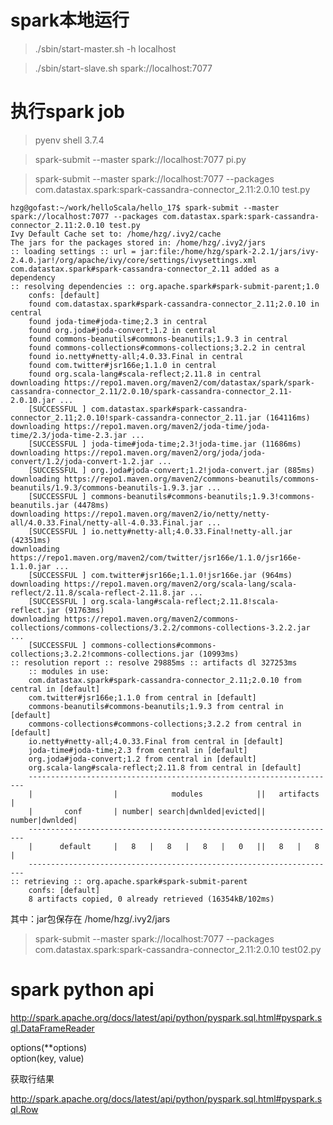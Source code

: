 spark本地运行
============

> ./sbin/start-master.sh -h localhost

> ./sbin/start-slave.sh spark://localhost:7077

执行spark job
============

> pyenv shell 3.7.4

> spark-submit --master spark://localhost:7077 pi.py

> spark-submit --master spark://localhost:7077 --packages com.datastax.spark:spark-cassandra-connector_2.11:2.0.10 test.py

```
hzg@gofast:~/work/helloScala/hello_17$ spark-submit --master spark://localhost:7077 --packages com.datastax.spark:spark-cassandra-connector_2.11:2.0.10 test.py
Ivy Default Cache set to: /home/hzg/.ivy2/cache
The jars for the packages stored in: /home/hzg/.ivy2/jars
:: loading settings :: url = jar:file:/home/hzg/spark-2.2.1/jars/ivy-2.4.0.jar!/org/apache/ivy/core/settings/ivysettings.xml
com.datastax.spark#spark-cassandra-connector_2.11 added as a dependency
:: resolving dependencies :: org.apache.spark#spark-submit-parent;1.0
	confs: [default]
	found com.datastax.spark#spark-cassandra-connector_2.11;2.0.10 in central
	found joda-time#joda-time;2.3 in central
	found org.joda#joda-convert;1.2 in central
	found commons-beanutils#commons-beanutils;1.9.3 in central
	found commons-collections#commons-collections;3.2.2 in central
	found io.netty#netty-all;4.0.33.Final in central
	found com.twitter#jsr166e;1.1.0 in central
	found org.scala-lang#scala-reflect;2.11.8 in central
downloading https://repo1.maven.org/maven2/com/datastax/spark/spark-cassandra-connector_2.11/2.0.10/spark-cassandra-connector_2.11-2.0.10.jar ...
	[SUCCESSFUL ] com.datastax.spark#spark-cassandra-connector_2.11;2.0.10!spark-cassandra-connector_2.11.jar (164116ms)
downloading https://repo1.maven.org/maven2/joda-time/joda-time/2.3/joda-time-2.3.jar ...
	[SUCCESSFUL ] joda-time#joda-time;2.3!joda-time.jar (11686ms)
downloading https://repo1.maven.org/maven2/org/joda/joda-convert/1.2/joda-convert-1.2.jar ...
	[SUCCESSFUL ] org.joda#joda-convert;1.2!joda-convert.jar (885ms)
downloading https://repo1.maven.org/maven2/commons-beanutils/commons-beanutils/1.9.3/commons-beanutils-1.9.3.jar ...
	[SUCCESSFUL ] commons-beanutils#commons-beanutils;1.9.3!commons-beanutils.jar (4478ms)
downloading https://repo1.maven.org/maven2/io/netty/netty-all/4.0.33.Final/netty-all-4.0.33.Final.jar ...
	[SUCCESSFUL ] io.netty#netty-all;4.0.33.Final!netty-all.jar (42351ms)
downloading https://repo1.maven.org/maven2/com/twitter/jsr166e/1.1.0/jsr166e-1.1.0.jar ...
	[SUCCESSFUL ] com.twitter#jsr166e;1.1.0!jsr166e.jar (964ms)
downloading https://repo1.maven.org/maven2/org/scala-lang/scala-reflect/2.11.8/scala-reflect-2.11.8.jar ...
	[SUCCESSFUL ] org.scala-lang#scala-reflect;2.11.8!scala-reflect.jar (91763ms)
downloading https://repo1.maven.org/maven2/commons-collections/commons-collections/3.2.2/commons-collections-3.2.2.jar ...
	[SUCCESSFUL ] commons-collections#commons-collections;3.2.2!commons-collections.jar (10993ms)
:: resolution report :: resolve 29885ms :: artifacts dl 327253ms
	:: modules in use:
	com.datastax.spark#spark-cassandra-connector_2.11;2.0.10 from central in [default]
	com.twitter#jsr166e;1.1.0 from central in [default]
	commons-beanutils#commons-beanutils;1.9.3 from central in [default]
	commons-collections#commons-collections;3.2.2 from central in [default]
	io.netty#netty-all;4.0.33.Final from central in [default]
	joda-time#joda-time;2.3 from central in [default]
	org.joda#joda-convert;1.2 from central in [default]
	org.scala-lang#scala-reflect;2.11.8 from central in [default]
	---------------------------------------------------------------------
	|                  |            modules            ||   artifacts   |
	|       conf       | number| search|dwnlded|evicted|| number|dwnlded|
	---------------------------------------------------------------------
	|      default     |   8   |   8   |   8   |   0   ||   8   |   8   |
	---------------------------------------------------------------------
:: retrieving :: org.apache.spark#spark-submit-parent
	confs: [default]
	8 artifacts copied, 0 already retrieved (16354kB/102ms)
```

其中：jar包保存在 /home/hzg/.ivy2/jars

> spark-submit --master spark://localhost:7077 --packages com.datastax.spark:spark-cassandra-connector_2.11:2.0.10 test02.py

spark python api
================

http://spark.apache.org/docs/latest/api/python/pyspark.sql.html#pyspark.sql.DataFrameReader

options(**options)  
option(key, value)

获取行结果

http://spark.apache.org/docs/latest/api/python/pyspark.sql.html#pyspark.sql.Row

